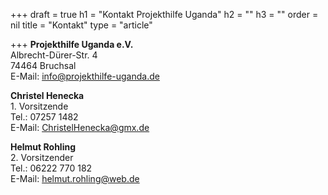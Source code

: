 +++
draft = true
h1 = "Kontakt Projekthilfe Uganda"
h2 = ""
h3 = ""
order = nil
title = "Kontakt"
type = "article"

+++
**Projekthilfe Uganda e.V.**  
Albrecht-Dürer-Str. 4  
74464 Bruchsal  
E-Mail: [info@projekthilfe-uganda.de](mailto:info@projekthilfe-uganda.de?subject=Informationen&body=)  
  
  
**Christel Henecka**   
1\. Vorsitzende   
Tel.: 07257 1482   
E-Mail: ChristelHenecka@gmx.de  
   
  
**Helmut Rohling**  
2\. Vorsitzender  
Tel.: 06222 770 182  
E-Mail: helmut.rohling@web.de
